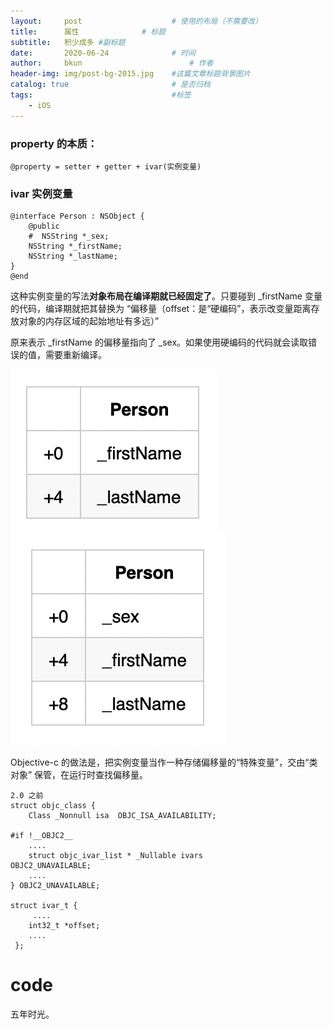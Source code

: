 ```yaml
---
layout:     post   				    # 使用的布局（不需要改）
title:      属性 				# 标题 
subtitle:   积少成多 #副标题
date:       2020-06-24				# 时间
author:     bkun 						# 作者
header-img: img/post-bg-2015.jpg 	#这篇文章标题背景图片
catalog: true 						# 是否归档
tags:								#标签
    - iOS
---
```


### property 的本质：

```
@property = setter + getter + ivar(实例变量)

```

### ivar 实例变量

```
@interface Person : NSObject {
	@public
	#  NSString *_sex;
	NSString *_firstName;
	NSString *_lastName;
}
@end
```
	
这种实例变量的写法**对象布局在编译期就已经固定了**。只要碰到 _firstName 变量的代码，编译期就把其替换为 “偏移量（offset：是“硬编码”，表示改变量距离存放对象的内存区域的起始地址有多远）”

原来表示 _firstName 的偏移量指向了 _sex。如果使用硬编码的代码就会读取错误的值，需要重新编译。

![property1](img/property-1.png) ![property2](https://github.com/mdzzyyy/mdzzyyy.github.io/blob/master/img/property-2.png)

Objective-c 的做法是，把实例变量当作一种存储偏移量的“特殊变量”，交由“类对象” 保管，在运行时查找偏移量。 

```
2.0 之前
struct objc_class {
    Class _Nonnull isa  OBJC_ISA_AVAILABILITY;

#if !__OBJC2__
    ....                                
    struct objc_ivar_list * _Nullable ivars                  OBJC2_UNAVAILABLE;
    ....
} OBJC2_UNAVAILABLE;

struct ivar_t {
	 ....
    int32_t *offset;
    ....
 };

```
# code

五年时光。
